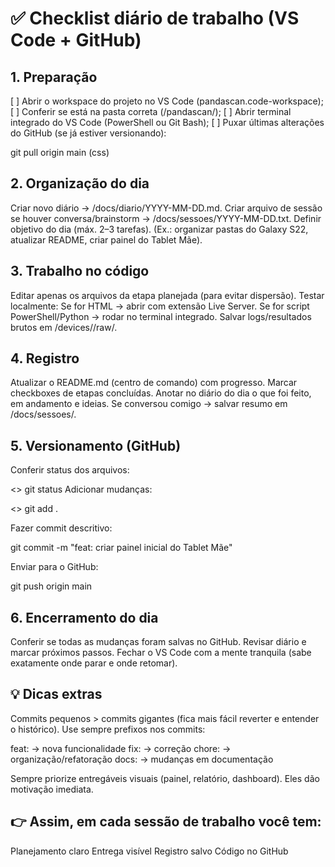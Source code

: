 # ✅ Checklist diário de trabalho (VS Code + GitHub)

## 1. Preparação

[ ] Abrir o workspace do projeto no VS Code (pandascan.code-workspace);
[ ] Conferir se está na pasta correta (/pandascan/);
[ ] Abrir terminal integrado do VS Code (PowerShell ou Git Bash);
[ ] Puxar últimas alterações do GitHub (se já estiver versionando):

<codigo> git pull origin main (css)

## 2. Organização do dia

Criar novo diário → /docs/diario/YYYY-MM-DD.md.
Criar arquivo de sessão se houver conversa/brainstorm → /docs/sessoes/YYYY-MM-DD.txt.
Definir objetivo do dia (máx. 2–3 tarefas).
(Ex.: organizar pastas do Galaxy S22, atualizar README, criar painel do Tablet Mãe).

## 3. Trabalho no código
Editar apenas os arquivos da etapa planejada (para evitar dispersão).
Testar localmente:
Se for HTML → abrir com extensão Live Server.
Se for script PowerShell/Python → rodar no terminal integrado.
Salvar logs/resultados brutos em /devices/<dispositivo>/raw/.

## 4. Registro

Atualizar o README.md (centro de comando) com progresso.
Marcar checkboxes de etapas concluídas.
Anotar no diário do dia o que foi feito, em andamento e ideias.
Se conversou comigo → salvar resumo em /docs/sessoes/.

## 5. Versionamento (GitHub)

Conferir status dos arquivos:

<> git status
Adicionar mudanças:

<> git add .

Fazer commit descritivo:

git commit -m "feat: criar painel inicial do Tablet Mãe"

Enviar para o GitHub:

git push origin main

## 6. Encerramento do dia

Conferir se todas as mudanças foram salvas no GitHub.
Revisar diário e marcar próximos passos.
Fechar o VS Code com a mente tranquila (sabe exatamente onde parar e onde retomar).

## 💡 Dicas extras

Commits pequenos > commits gigantes (fica mais fácil reverter e entender o histórico).
Use sempre prefixos nos commits:

feat: → nova funcionalidade
fix: → correção
chore: → organização/refatoração
docs: → mudanças em documentação

Sempre priorize entregáveis visuais (painel, relatório, dashboard). Eles dão motivação imediata.

## 👉 Assim, em cada sessão de trabalho você tem:

Planejamento claro
Entrega visível
Registro salvo
Código no GitHub